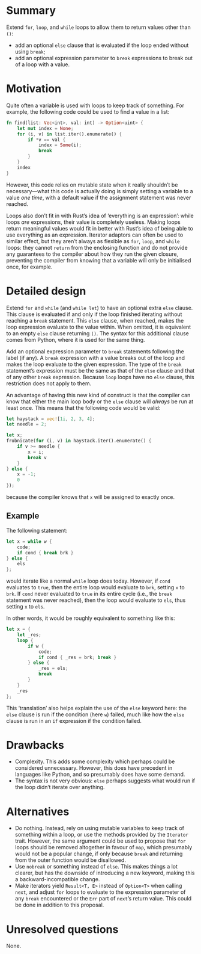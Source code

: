 Summary
=======

Extend `for`, `loop`, and `while` loops to allow them to return values other
than `()`:

- add an optional `else` clause that is evaluated if the loop ended without
  using `break`;
- add an optional expression parameter to `break` expressions to break out of
  a loop with a value.

Motivation
==========

Quite often a variable is used with loops to keep track of something. For
example, the following code could be used to find a value in a list:

```rust
fn find(list: Vec<int>, val: int) -> Option<uint> {
    let mut index = None;
    for (i, v) in list.iter().enumerate() {
        if *v == val {
            index = Some(i);
            break
        }
    }
    index
}
```

However, this code relies on mutable state when it really shouldn’t be
necessary—what this code is actually doing is simply setting a variable to a
value *one time*, with a default value if the assignment statement was never
reached.

Loops also don’t fit in with Rust’s idea of ‘everything is an expression’: while
loops *are* expressions, their value is completely useless. Making loops return
meaningful values would fit in better with Rust’s idea of being able to use
everything as an expression. Iterator adaptors can often be used to similar
effect, but they aren’t always as flexible as `for`, `loop`, and `while` loops:
they cannot `return` from the enclosing function and do not provide any
guarantees to the compiler about how they run the given closure, preventing the
compiler from knowing that a variable will only be initialised once, for
example.

Detailed design
===============

Extend `for` and `while` (and `while let`) to have an optional extra `else`
clause. This clause is evaluated if and only if the loop finished iterating
without reaching a `break` statement. This `else` clause, when reached, makes
the loop expression evaluate to the value within. When omitted, it is equivalent
to an empty `else` clause returning `()`. The syntax for this additional clause
comes from Python, where it is used for the same thing.

Add an optional expression parameter to `break` statements following the label
(if any). A `break` expression with a value breaks out of the loop and makes the
loop evaluate to the given expression. The type of the `break` statement’s
expression must be the same as that of the `else` clause and that of any other
`break` expression. Because `loop` loops have no `else` clause, this restriction
does not apply to them.

An advantage of having this new kind of construct is that the compiler can know
that either the main loop body or the `else` clause will *always* be run at
least once. This means that the following code would be valid:

```rust
let haystack = vec![1i, 2, 3, 4];
let needle = 2;

let x;
frobnicate(for (i, v) in haystack.iter().enumerate() {
    if v >= needle {
        x = i;
        break v
    }
} else {
    x = -1;
    0
});
```

because the compiler knows that `x` will be assigned to exactly once.

Example
-------

The following statement:

```rust
let x = while w {
    code;
    if cond { break brk }
} else {
    els
};
```

would iterate like a normal `while` loop does today. However, if `cond`
evaluates to `true`, then the entire loop would evaluate to `brk`, setting `x`
to `brk`. If `cond` never evaluated to `true` in its entire cycle (i.e., the
`break` statement was never reached), then the loop would evaluate to `els`,
thus setting `x` to `els`.

In other words, it would be roughly equivalent to something like this:

```rust
let x = {
    let _res;
    loop {
        if w {
            code;
            if cond { _res = brk; break }
        } else {
            _res = els;
            break
        }
    }
    _res
};
```

This ‘translation’ also helps explain the use of the `else` keyword here: the
`else` clause is run if the condition (here `w`) failed, much like how the
`else` clause is run in an `if` expression if the condition failed.

Drawbacks
=========

* Complexity. This adds some complexity which perhaps could be considered
  unnecessary. However, this does have precedent in languages like Python, and
  so presumably does have some demand.
* The syntax is not very obvious: `else` perhaps suggests what would run if the
  loop didn’t iterate over anything.

Alternatives
============

* Do nothing. Instead, rely on using mutable variables to keep track of
  something within a loop, or use the methods provided by the `Iterator` trait.
  However, the same argument could be used to propose that `for` loops should be
  removed altogether in favour of `map`, which presumably would not be a popular
  change, if only because `break` and returning from the outer function would be
  disallowed.
* Use `nobreak` or something instead of `else`. This makes things a lot clearer,
  but has the downside of introducing a new keyword, making this a
  backward-incompatible change.
* Make iterators yield `Result<T, E>` instead of `Option<T>` when calling
  `next`, and adjust `for` loops to evaluate to the expression parameter of any
  `break` encountered or the `Err` part of `next`’s return value. This could be
  done in addition to this proposal.

Unresolved questions
====================

None.
